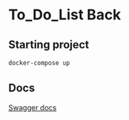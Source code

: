 # To_Do_List Back
## Starting project

```bash
docker-compose up
```

## Docs

[Swagger docs](http://127.0.0.1:3000/api/docs)